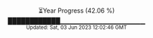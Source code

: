 <p align="center">
⏳Year Progress (42.06 %) <br>
████████████▁▁▁▁▁▁▁▁▁▁▁▁▁▁▁▁▁▁ <br>
<sub>Updated: Sat, 03 Jun 2023 12:02:46 GMT</sub>
</p>

